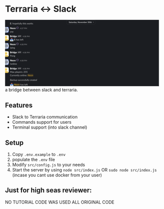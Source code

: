 # Terraria <-> Slack
![screenshot](./screenshot.png)
a bridge between slack and terraria.

## Features
- Slack to Terraria communication
- Commands support for users
- Terminal support (into slack channel)

## Setup
1. Copy `.env.example` to `.env`
2. populate the `.env` file
3. Modify `src/config.js` to your needs
4. Start the server by using `node src/index.js` OR `sudo node src/index.js` (incase you cant use docker from your user)


## Just for high seas reviewer:
NO TUTORIAL CODE WAS USED
ALL ORIGINAL CODE

